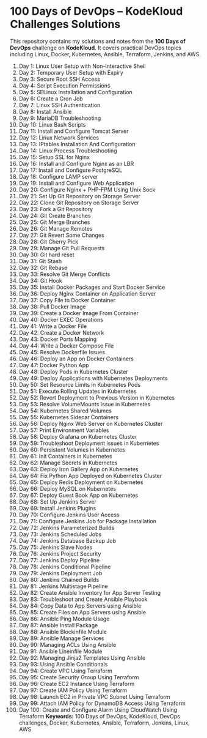 # 100 Days of DevOps – KodeKloud Challenges Solutions

This repository contains my solutions and notes from the **100 Days of DevOps** challenge on **KodeKloud**. It covers practical DevOps topics including Linux, Docker, Kubernetes, Ansible, Terraform, Jenkins, and AWS.

1. Day 1: Linux User Setup with Non-Interactive Shell  
2. Day 2: Temporary User Setup with Expiry  
3. Day 3: Secure Root SSH Access  
4. Day 4: Script Execution Permissions  
5. Day 5: SELinux Installation and Configuration  
6. Day 6: Create a Cron Job  
7. Day 7: Linux SSH Authentication  
8. Day 8: Install Ansible  
9. Day 9: MariaDB Troubleshooting  
10. Day 10: Linux Bash Scripts  
11. Day 11: Install and Configure Tomcat Server  
12. Day 12: Linux Network Services  
13. Day 13: IPtables Installation And Configuration  
14. Day 14: Linux Process Troubleshooting  
15. Day 15: Setup SSL for Nginx  
16. Day 16: Install and Configure Nginx as an LBR  
17. Day 17: Install and Configure PostgreSQL  
18. Day 18: Configure LAMP server  
19. Day 19: Install and Configure Web Application  
20. Day 20: Configure Nginx + PHP-FPM Using Unix Sock  
21. Day 21: Set Up Git Repository on Storage Server  
22. Day 22: Clone Git Repository on Storage Server  
23. Day 23: Fork a Git Repository  
24. Day 24: Git Create Branches  
25. Day 25: Git Merge Branches  
26. Day 26: Git Manage Remotes  
27. Day 27: Git Revert Some Changes  
28. Day 28: Git Cherry Pick  
29. Day 29: Manage Git Pull Requests  
30. Day 30: Git hard reset  
31. Day 31: Git Stash  
32. Day 32: Git Rebase  
33. Day 33: Resolve Git Merge Conflicts  
34. Day 34: Git Hook  
35. Day 35: Install Docker Packages and Start Docker Service  
36. Day 36: Deploy Nginx Container on Application Server  
37. Day 37: Copy File to Docker Container  
38. Day 38: Pull Docker Image  
39. Day 39: Create a Docker Image From Container  
40. Day 40: Docker EXEC Operations  
41. Day 41: Write a Docker File  
42. Day 42: Create a Docker Network  
43. Day 43: Docker Ports Mapping  
44. Day 44: Write a Docker Compose File  
45. Day 45: Resolve Dockerfile Issues  
46. Day 46: Deploy an App on Docker Containers  
47. Day 47: Docker Python App  
48. Day 48: Deploy Pods in Kubernetes Cluster  
49. Day 49: Deploy Applications with Kubernetes Deployments  
50. Day 50: Set Resource Limits in Kubernetes Pods  
51. Day 51: Execute Rolling Updates in Kubernetes  
52. Day 52: Revert Deployment to Previous Version in Kubernetes  
53. Day 53: Resolve VolumeMounts Issue in Kubernetes  
54. Day 54: Kubernetes Shared Volumes  
55. Day 55: Kubernetes Sidecar Containers  
56. Day 56: Deploy Nginx Web Server on Kubernetes Cluster  
57. Day 57: Print Environment Variables  
58. Day 58: Deploy Grafana on Kubernetes Cluster  
59. Day 59: Troubleshoot Deployment issues in Kubernetes  
60. Day 60: Persistent Volumes in Kubernetes  
61. Day 61: Init Containers in Kubernetes  
62. Day 62: Manage Secrets in Kubernetes  
63. Day 63: Deploy Iron Gallery App on Kubernetes  
64. Day 64: Fix Python App Deployed on Kubernetes Cluster  
65. Day 65: Deploy Redis Deployment on Kubernetes  
66. Day 66: Deploy MySQL on Kubernetes  
67. Day 67: Deploy Guest Book App on Kubernetes  
68. Day 68: Set Up Jenkins Server  
69. Day 69: Install Jenkins Plugins  
70. Day 70: Configure Jenkins User Access  
71. Day 71: Configure Jenkins Job for Package Installation  
72. Day 72: Jenkins Parameterized Builds  
73. Day 73: Jenkins Scheduled Jobs  
74. Day 74: Jenkins Database Backup Job  
75. Day 75: Jenkins Slave Nodes  
76. Day 76: Jenkins Project Security  
77. Day 77: Jenkins Deploy Pipeline  
78. Day 78: Jenkins Conditional Pipeline  
79. Day 79: Jenkins Deployment Job  
80. Day 80: Jenkins Chained Builds  
81. Day 81: Jenkins Multistage Pipeline  
82. Day 82: Create Ansible Inventory for App Server Testing  
83. Day 83: Troubleshoot and Create Ansible Playbook  
84. Day 84: Copy Data to App Servers using Ansible  
85. Day 85: Create Files on App Servers using Ansible  
86. Day 86: Ansible Ping Module Usage  
87. Day 87: Ansible Install Package  
88. Day 88: Ansible Blockinfile Module  
89. Day 89: Ansible Manage Services  
90. Day 90: Managing ACLs Using Ansible  
91. Day 91: Ansible Lineinfile Module  
92. Day 92: Managing Jinja2 Templates Using Ansible  
93. Day 93: Using Ansible Conditionals  
94. Day 94: Create VPC Using Terraform  
95. Day 95: Create Security Group Using Terraform  
96. Day 96: Create EC2 Instance Using Terraform  
97. Day 97: Create IAM Policy Using Terraform  
98. Day 98: Launch EC2 in Private VPC Subnet Using Terraform  
99. Day 99: Attach IAM Policy for DynamoDB Access Using Terraform  
100. Day 100: Create and Configure Alarm Using CloudWatch Using Terraform
**Keywords:** 100 Days of DevOps, KodeKloud, DevOps challenges, Docker, Kubernetes, Ansible, Terraform, Jenkins, Linux, AWS

